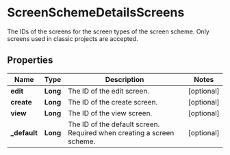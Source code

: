 

# ScreenSchemeDetailsScreens

The IDs of the screens for the screen types of the screen scheme. Only screens used in classic projects are accepted.

## Properties

| Name | Type | Description | Notes |
|------------ | ------------- | ------------- | -------------|
|**edit** | **Long** | The ID of the edit screen. |  [optional] |
|**create** | **Long** | The ID of the create screen. |  [optional] |
|**view** | **Long** | The ID of the view screen. |  [optional] |
|**_default** | **Long** | The ID of the default screen. Required when creating a screen scheme. |  [optional] |



